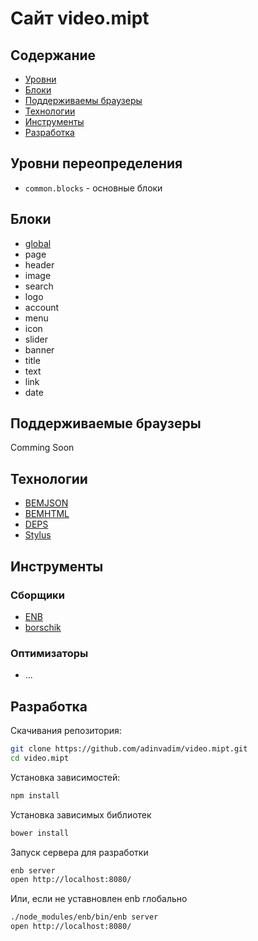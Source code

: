 Сайт video.mipt
===============

## Содержание

* [Уровни](#levels)
* [Блоки](#blocks)
* [Поддерживаемы браузеры](#supported-browsers)
* [Технологии](#tech)
* [Инструменты](#tools)
* [Разработка](#development)

<a name="levels"></a>
## Уровни переопределения

* `common.blocks` - основные блоки

<a name="blocks"></a>
## Блоки

* [global](common.blocks/global/global.md)
* page
* header
* image
* search
* logo
* account
* menu
* icon
* slider
* banner
* title
* text
* link
* date


<a name="supported-browsers"></a>
## Поддерживаемые браузеры

Comming Soon

<a href="tech"></a>
## Технологии
* [BEMJSON](https://ru.bem.info/technology/bemjson/v2/bemjson/)
* [BEMHTML](https://ru.bem.info/technology/bemhtml/current/reference/)
* [DEPS](https://ru.bem.info/technology/deps/about/)
* [Stylus](https://learnboost.github.io/stylus/)


<a href="tools"></a>
## Инструменты

### Сборщики

* [ENB](http://enb-make.info/)
* [borschik](https://ru.bem.info/tools/optimizers/borschik/)

### Оптимизаторы

* ...

<a name="development"></a>
## Разработка

Скачивания репозитория:

```bash
git clone https://github.com/adinvadim/video.mipt.git
cd video.mipt
```

Установка зависимостей:

```bash
npm install
```

Установка зависимых библиотек

```bash
bower install
```

Запуск сервера для разработки

```bash
enb server
open http://localhost:8080/
```

Или, если не уставновлен enb глобально

```bash
./node_modules/enb/bin/enb server
open http://localhost:8080/
```
